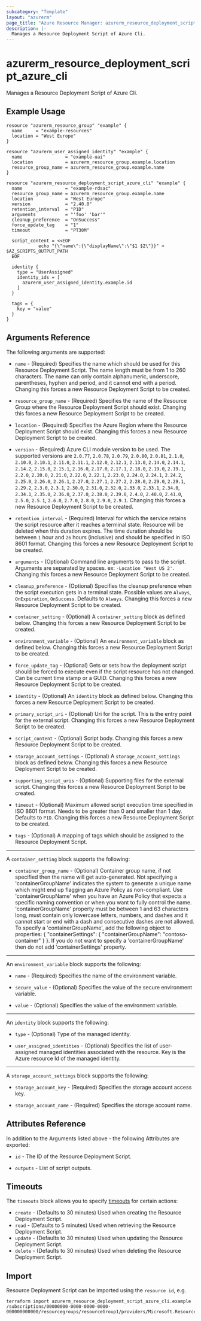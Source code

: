 ```yaml
---
subcategory: "Template"
layout: "azurerm"
page_title: "Azure Resource Manager: azurerm_resource_deployment_script_azure_cli"
description: |-
  Manages a Resource Deployment Script of Azure Cli.
---
```


# azurerm_resource_deployment_script_azure_cli

Manages a Resource Deployment Script of Azure Cli.

## Example Usage

```hcl
resource "azurerm_resource_group" "example" {
  name     = "example-resources"
  location = "West Europe"
}

resource "azurerm_user_assigned_identity" "example" {
  name                = "example-uai"
  location            = azurerm_resource_group.example.location
  resource_group_name = azurerm_resource_group.example.name
}

resource "azurerm_resource_deployment_script_azure_cli" "example" {
  name                = "example-rdsac"
  resource_group_name = azurerm_resource_group.example.name
  location            = "West Europe"
  version             = "2.40.0"
  retention_interval  = "P1D"
  arguments           = "'foo' 'bar'"
  cleanup_preference  = "OnSuccess"
  force_update_tag    = "1"
  timeout             = "PT30M"

  script_content = <<EOF
            echo "{\"name\":{\"displayName\":\"$1 $2\"}}" > $AZ_SCRIPTS_OUTPUT_PATH
  EOF

  identity {
    type = "UserAssigned"
    identity_ids = [
      azurerm_user_assigned_identity.example.id
    ]
  }

  tags = {
    key = "value"
  }
}
```

## Arguments Reference

The following arguments are supported:

* `name` - (Required) Specifies the name which should be used for this Resource Deployment Script. The name length must be from 1 to 260 characters. The name can only contain alphanumeric, underscore, parentheses, hyphen and period, and it cannot end with a period. Changing this forces a new Resource Deployment Script to be created.

* `resource_group_name` - (Required) Specifies the name of the Resource Group where the Resource Deployment Script should exist. Changing this forces a new Resource Deployment Script to be created.

* `location` - (Required) Specifies the Azure Region where the Resource Deployment Script should exist. Changing this forces a new Resource Deployment Script to be created.

* `version` - (Required) Azure CLI module version to be used. The supported versions are `2.0.77`, `2.0.78`, `2.0.79`, `2.0.80`, `2.0.81`, `2.1.0`, `2.10.0`, `2.10.1`, `2.11.0`, `2.11.1`, `2.12.0`, `2.12.1`, `2.13.0`, `2.14.0`, `2.14.1`, `2.14.2`, `2.15.0`, `2.15.1`, `2.16.0`, `2.17.0`, `2.17.1`, `2.18.0`, `2.19.0`, `2.19.1`, `2.2.0`, `2.20.0`, `2.21.0`, `2.22.0`, `2.22.1`, `2.23.0`, `2.24.0`, `2.24.1`, `2.24.2`, `2.25.0`, `2.26.0`, `2.26.1`, `2.27.0`, `2.27.1`, `2.27.2`, `2.28.0`, `2.29.0`, `2.29.1`, `2.29.2`, `2.3.0`, `2.3.1`, `2.30.0`, `2.31.0`, `2.32.0`, `2.33.0`, `2.33.1`, `2.34.0`, `2.34.1`, `2.35.0`, `2.36.0`, `2.37.0`, `2.38.0`, `2.39.0`, `2.4.0`, `2.40.0`, `2.41.0`, `2.5.0`, `2.5.1`, `2.6.0`, `2.7.0`, `2.8.0`, `2.9.0`, `2.9.1`. Changing this forces a new Resource Deployment Script to be created.

* `retention_interval` - (Required) Interval for which the service retains the script resource after it reaches a terminal state. Resource will be deleted when this duration expires. The time duration should be between `1` hour and `26` hours (inclusive) and should be specified in ISO 8601 format. Changing this forces a new Resource Deployment Script to be created.

* `arguments` - (Optional) Command line arguments to pass to the script. Arguments are separated by spaces. ex: `-Location 'West US 2'`. Changing this forces a new Resource Deployment Script to be created.

* `cleanup_preference` - (Optional) Specifies the cleanup preference when the script execution gets in a terminal state. Possible values are `Always`, `OnExpiration`, `OnSuccess`. Defaults to `Always`. Changing this forces a new Resource Deployment Script to be created.

* `container_setting` - (Optional) A `container_setting` block as defined below. Changing this forces a new Resource Deployment Script to be created.

* `environment_variable` - (Optional) An `environment_variable` block as defined below. Changing this forces a new Resource Deployment Script to be created.

* `force_update_tag` - (Optional) Gets or sets how the deployment script should be forced to execute even if the script resource has not changed. Can be current time stamp or a GUID. Changing this forces a new Resource Deployment Script to be created.

* `identity` - (Optional) An `identity` block as defined below. Changing this forces a new Resource Deployment Script to be created.

* `primary_script_uri` - (Optional) Uri for the script. This is the entry point for the external script. Changing this forces a new Resource Deployment Script to be created.

* `script_content` - (Optional) Script body. Changing this forces a new Resource Deployment Script to be created.

* `storage_account_settings` - (Optional) A `storage_account_settings` block as defined below. Changing this forces a new Resource Deployment Script to be created.

* `supporting_script_uris` - (Optional) Supporting files for the external script. Changing this forces a new Resource Deployment Script to be created.

* `timeout` - (Optional) Maximum allowed script execution time specified in ISO 8601 format. Needs to be greater than 0 and smaller than 1 day. Defaults to `P1D`. Changing this forces a new Resource Deployment Script to be created.

* `tags` - (Optional) A mapping of tags which should be assigned to the Resource Deployment Script.

---

A `container_setting` block supports the following:

* `container_group_name` - (Optional) Container group name, if not specified then the name will get auto-generated. Not specifying a 'containerGroupName' indicates the system to generate a unique name which might end up flagging an Azure Policy as non-compliant. Use 'containerGroupName' when you have an Azure Policy that expects a specific naming convention or when you want to fully control the name. 'containerGroupName' property must be between 1 and 63 characters long, must contain only lowercase letters, numbers, and dashes and it cannot start or end with a dash and consecutive dashes are not allowed. To specify a 'containerGroupName', add the following object to properties: { "containerSettings": { "containerGroupName": "contoso-container" } }. If you do not want to specify a 'containerGroupName' then do not add 'containerSettings' property.

---

An `environment_variable` block supports the following:

* `name` - (Required) Specifies the name of the environment variable.

* `secure_value` - (Optional) Specifies the value of the secure environment variable.

* `value` - (Optional) Specifies the value of the environment variable.

---

An `identity` block supports the following:

* `type` - (Optional) Type of the managed identity.

* `user_assigned_identities` - (Optional) Specifies the list of user-assigned managed identities associated with the resource. Key is the Azure resource Id of the managed identity.

---

A `storage_account_settings` block supports the following:

* `storage_account_key` - (Required) Specifies the storage account access key.

* `storage_account_name` - (Required) Specifies the storage account name.

## Attributes Reference

In addition to the Arguments listed above - the following Attributes are exported:

* `id` - The ID of the Resource Deployment Script.

* `outputs` - List of script outputs.

## Timeouts

The `timeouts` block allows you to specify [timeouts](https://www.terraform.io/docs/configuration/resources.html#timeouts) for certain actions:

* `create` - (Defaults to 30 minutes) Used when creating the Resource Deployment Script.
* `read` - (Defaults to 5 minutes) Used when retrieving the Resource Deployment Script.
* `update` - (Defaults to 30 minutes) Used when updating the Resource Deployment Script.
* `delete` - (Defaults to 30 minutes) Used when deleting the Resource Deployment Script.

## Import

Resource Deployment Script can be imported using the `resource id`, e.g.

```shell
terraform import azurerm_resource_deployment_script_azure_cli.example /subscriptions/00000000-0000-0000-0000-000000000000/resourcegroups/resourceGroup1/providers/Microsoft.Resources/deploymentScripts/script1
```

